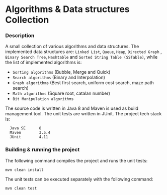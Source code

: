# Algorithms & Data structures Collection

### Description

A small collection of various algorithms and data structures. The implemented data structures are: `Linked List`, `Queue`, `Heap`, `Directed Graph`
, `Binary Search Tree`, `Hashtable` and `Sorted String Table (SSTable)`, while the list of implemented algorithms is:

* `Sorting algorithms` (Bubble, Merge and Quick)
* `Search algorithms` (Binary and Interpolation)
* `Graph algorithms` (Best first search, uniform cost search, maze path search)
* `Math algorithms` (Square root, catalan number)
* `Bit Manipulation algorithms`

The source code is written in Java 8 and Maven is used as build management tool. The unit tests are written in JUnit. The project tech stack is:

```
  Java SE      8
  Maven        3.5.4
  JUnit        4.11
```

### Building & running the project

The following command compiles the project and runs the unit tests:

```
mvn clean install
```

The unit tests can be executed separately with the following command:

```
mvn clean test
```
